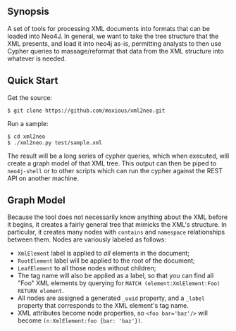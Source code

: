 ## Synopsis

A set of tools for processing XML documents into formats that can be loaded
into Neo4J.  In general, we want to take the tree structure that the XML
presents, and load it into neo4j as-is, permitting analysts to then use
Cypher queries to massage/reformat that data from the XML structure into
whatever is needed.

## Quick Start

Get the source:

```$ git clone https://github.com/moxious/xml2neo.git```

Run a sample:

```
$ cd xml2neo
$ ./xml2neo.py test/sample.xml
```

The result will be a long series of cypher queries, which when executed, will create a graph model of that XML
tree.  This output can then be piped to ```neo4j-shell``` or to other scripts which can run the cypher
against the REST API on another machine.

## Graph Model

Because the tool does not necessarily know anything about the XML before it begins, it creates a fairly 
general tree that mimicks the XML's structure.  In particular, it creates many nodes with ```contains``` and
```namespace``` relationships between them.   Nodes are variously labeled as follows:
* ```XmlElement``` label is applied to *all* elements in the document;
* ```RootElement``` label will be applied to the root of the document; 
* ```LeafElement``` to all those nodes without children; 
* The tag name will also be applied as a label, so that you can find all "Foo" XML elements by querying for
```MATCH (element:XmlElement:Foo) RETURN element```.
* All nodes are assigned a generated ```_uuid``` property, and a ```_label``` property that corresponds to 
the XML element's tag name.
* XML attributes become node properties, so ```<foo bar='baz'/>``` will become ```(n:XmlElement:foo {bar: 'baz'})```.
